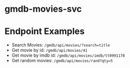 # gmdb-movies-svc

# Endpoint Examples
* Search Movies: `/gmdb/api/movies/?search=title`
* Get movie by id: `/gmdb/api/movies/41`
* Get movie by imdb id: `/gmdb/api/movies/imdb/tt0991178`
* Get random movies: `/gmdb/api/movies/rand?qty=5`

